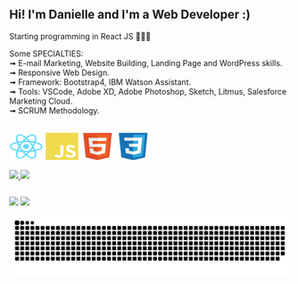 ## Hi! I'm Danielle and I'm a Web Developer :) 


Starting programming in React JS 🏃🏻‍♀️ 

Some SPECIALTIES:<br>
➟ E-mail Marketing, Website Building, Landing Page and WordPress skills.<br>
➟ Responsive Web Design.<br>
➟ Framework: Bootstrap4, IBM Watson Assistant.<br>
➟ Tools: VSCode, Adobe XD, Adobe Photoshop, Sketch, Litmus, Salesforce Marketing Cloud.<br>
➟ SCRUM Methodology.
  

  
 <div style="display: inline_block"><br>
  <img align="center" alt="Dani-React" height="50" width="60" src="https://raw.githubusercontent.com/devicons/devicon/master/icons/react/react-original.svg">
  <img align="center" alt="Dani-Js" height="50" width="60" src="https://raw.githubusercontent.com/devicons/devicon/master/icons/javascript/javascript-plain.svg">
  <img align="center" alt="Dani-HTML" height="50" width="60" src="https://raw.githubusercontent.com/devicons/devicon/master/icons/html5/html5-original.svg">
  <img align="center" alt="Dani-CSS" height="50" width="60" src="https://raw.githubusercontent.com/devicons/devicon/master/icons/css3/css3-original.svg">
</div>
 
 <br>
 
<div align="left">
  <a href="https://github.com/danielleoliveira-dev">
  <img height="190em" src="https://github-readme-stats.vercel.app/api?username=danielleoliveira-dev&show_icons=true&theme=dark&include_all_commits=true&count_private=true"/>
  <img height="190em" src="https://github-readme-stats.vercel.app/api/top-langs/?username=danielleoliveira-dev&layout=compact&langs_count=7&theme=dark"/>
</div>
  
  ##
 
<div> 
  <a href = "mailto:danioliv.pro@gmail.com"><img src="https://img.shields.io/badge/Gmail-D14836?style=for-the-badge&logo=gmail&logoColor=white" target="_blank"></a>
  <a href="https://www.linkedin.com/in/danielleoliveira-dev/" target="_blank"><img src="https://img.shields.io/badge/-LinkedIn-%230077B5?style=for-the-badge&logo=linkedin&logoColor=white" target="_blank"></a> 

  ![Snake animation](https://github.com/danielleoliveira-dev/danielleoliveira-dev/blob/output/github-contribution-grid-snake.svg)
  
</div>
 
 

   
  
